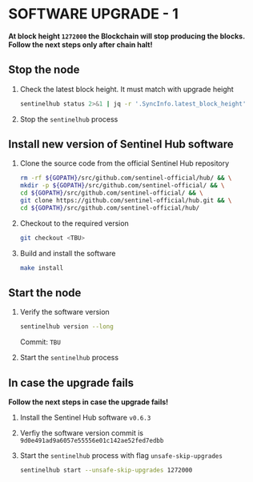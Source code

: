 # SOFTWARE UPGRADE - 1

__At block height `1272000` the Blockchain will stop producing the blocks. Follow the next steps only after chain halt!__

## Stop the node

1. Check the latest block height. It must match with upgrade height

    ``` sh
    sentinelhub status 2>&1 | jq -r '.SyncInfo.latest_block_height'
    ```

2. Stop the `sentinelhub` process

## Install new version of Sentinel Hub software

1. Clone the source code from the official Sentinel Hub repository

    ``` sh
    rm -rf ${GOPATH}/src/github.com/sentinel-official/hub/ && \
    mkdir -p ${GOPATH}/src/github.com/sentinel-official/ && \
    cd ${GOPATH}/src/github.com/sentinel-official/ && \
    git clone https://github.com/sentinel-official/hub.git && \
    cd ${GOPATH}/src/github.com/sentinel-official/hub/
    ```

2. Checkout to the required version

    ``` sh
    git checkout <TBU>
    ```

3. Build and install the software

    ``` sh
    make install
    ```

## Start the node

1. Verify the software version

    ``` sh
    sentinelhub version --long
    ```

    Commit: `TBU`

2. Start the `sentinelhub` process

## In case the upgrade fails

__Follow the next steps in case the upgrade fails!__

1. Install the Sentinel Hub software `v0.6.3`

2. Verfiy the software version commit is `9d0e491ad9a6057e55556e01c142ae52fed7edbb`

3. Start the `sentinelhub` process with flag `unsafe-skip-upgrades`

    ``` sh
    sentinelhub start --unsafe-skip-upgrades 1272000
    ```
